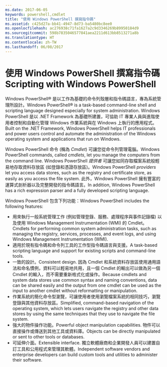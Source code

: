```yaml
---
ms.date: 2017-06-05
keywords: powershell,cmdlet
title: "使用 Windows PowerShell 撰寫指令碼"
ms.assetid: c425d27a-bb41-4947-8d73-ba5480bc8ee0
ms.openlocfilehash: ac276938c71fa1627a2c9d3346269b89950184d9
ms.sourcegitcommit: 598b7835046577841aea2211d613bb8513271a8b
ms.translationtype: HT
ms.contentlocale: zh-TW
ms.lasthandoff: 06/08/2017
---
```

# <a name="scripting-with-windows-powershell"></a><span data-ttu-id="94193-103">使用 Windows PowerShell 撰寫指令碼</span><span class="sxs-lookup"><span data-stu-id="94193-103">Scripting with Windows PowerShell</span></span>

<span data-ttu-id="94193-104">Windows PowerShell® 是以工作為基礎的命令列殼層和指令碼語言，專為系統管理所設計。</span><span class="sxs-lookup"><span data-stu-id="94193-104">Windows PowerShell® is a task-based command-line shell and scripting language designed especially for system administration.</span></span> <span data-ttu-id="94193-105">Windows PowerShell 是以 .NET Framework 為基礎所建置，可協助 IT 專業人員與進階使用者控制和自動化管理 Windows 作業系統與在 Windows 上執行的應用程式。</span><span class="sxs-lookup"><span data-stu-id="94193-105">Built on the .NET Framework, Windows PowerShell helps IT professionals and power users control and automate the administration of the Windows operating system and applications that run on Windows.</span></span>

<span data-ttu-id="94193-106">Windows PowerShell 命令 (稱為 *Cmdlet*) 可讓您從命令列管理電腦。</span><span class="sxs-lookup"><span data-stu-id="94193-106">Windows PowerShell commands, called *cmdlets*, let you manage the computers from the command line.</span></span> <span data-ttu-id="94193-107">Windows PowerShell *提供者* 可讓您如同存取檔案系統般輕易地存取資料存放區 (如登錄和憑證存放區)。</span><span class="sxs-lookup"><span data-stu-id="94193-107">Windows PowerShell *providers* let you access data stores, such as the registry and certificate store, as easily as you access the file system.</span></span> <span data-ttu-id="94193-108">此外，Windows PowerShell 擁有豐富的運算式剖析器以及完整開發的指令碼語言。</span><span class="sxs-lookup"><span data-stu-id="94193-108">In addition, Windows PowerShell has a rich expression parser and a fully developed scripting language.</span></span>

<span data-ttu-id="94193-109">Windows PowerShell 包含下列功能：</span><span class="sxs-lookup"><span data-stu-id="94193-109">Windows PowerShell includes the following features:</span></span>

-   <span data-ttu-id="94193-110">用來執行一般系統管理工作 (例如管理登錄、服務、處理程序與事件記錄檔) 以及使用 Windows Management Instrumentation (WMI) 的 Cmdlet。</span><span class="sxs-lookup"><span data-stu-id="94193-110">Cmdlets for performing common system administration tasks, such as managing the registry, services, processes, and event logs, and using Windows Management Instrumentation (WMI).</span></span>
-   <span data-ttu-id="94193-111">適用於現有指令碼和命令列工具的工作型指令碼語言與支援。</span><span class="sxs-lookup"><span data-stu-id="94193-111">A task-based scripting language and support for existing scripts and command-line tools.</span></span>
-   <span data-ttu-id="94193-112">一致的設計。</span><span class="sxs-lookup"><span data-stu-id="94193-112">Consistent design.</span></span> <span data-ttu-id="94193-113">因為 Cmdlet 和系統資料存放區使用通用語法和命名慣例，資料可以輕易地共用，且一個 Cmdlet 的輸出可以做為另一個 Cmdlet 的輸入，而不需要重新格式化或操作。</span><span class="sxs-lookup"><span data-stu-id="94193-113">Because cmdlets and system data stores use common syntax and naming conventions, data can be shared easily and the output from one cmdlet can be used as the input to another cmdlet without reformatting or manipulation.</span></span>
-   <span data-ttu-id="94193-114">作業系統的簡化命令型瀏覽，可讓使用者使用瀏覽檔案系統的相同技巧，瀏覽登錄與其他資料存放區。</span><span class="sxs-lookup"><span data-stu-id="94193-114">Simplified, command-based navigation of the operating system, which lets users navigate the registry and other data stores by using the same techniques that they use to navigate the file system.</span></span>
-   <span data-ttu-id="94193-115">強大的物件操作功能。</span><span class="sxs-lookup"><span data-stu-id="94193-115">Powerful object manipulation capabilities.</span></span> <span data-ttu-id="94193-116">物件可以直接操作或傳送到其他工具或資料庫。</span><span class="sxs-lookup"><span data-stu-id="94193-116">Objects can be directly manipulated or sent to other tools or databases.</span></span>
-   <span data-ttu-id="94193-117">可延伸介面。</span><span class="sxs-lookup"><span data-stu-id="94193-117">Extensible interface.</span></span> <span data-ttu-id="94193-118">獨立軟體廠商和企業開發人員可以建置自訂工具和公用程式來管理其軟體。</span><span class="sxs-lookup"><span data-stu-id="94193-118">Independent software vendors and enterprise developers can build custom tools and utilities to administer their software.</span></span>

